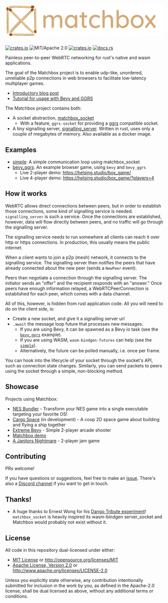# [![Matchbox](matchbox_logo.png)](https://github.com/johanhelsing/matchbox)

[![crates.io](https://img.shields.io/crates/v/matchbox_socket.svg)](https://crates.io/crates/matchbox_socket)
![MIT/Apache 2.0](https://img.shields.io/badge/license-MIT%2FApache-blue.svg)
[![crates.io](https://img.shields.io/crates/d/matchbox_socket.svg)](https://crates.io/crates/matchbox_socket)
[![docs.rs](https://img.shields.io/docsrs/matchbox_socket)](https://docs.rs/matchbox_socket)

Painless peer-to-peer WebRTC networking for rust's native and wasm applications.

The goal of the Matchbox project is to enable udp-like, unordered, unreliable
p2p connections in web browsers to facilitate low-latency multiplayer games.

- [Introductory blog post](https://johanhelsing.studio/posts/introducing-matchbox)
- [Tutorial for usage with Bevy and GGRS](https://johanhelsing.studio/posts/extreme-bevy)

The Matchbox project contains both:

- A socket abstraction, [matchbox_socket](https://github.com/johanhelsing/matchbox/tree/main/matchbox_socket)
  - With a feature, `ggrs-socket` for providing a [ggrs](https://github.com/gschup/ggrs) compatible socket.
- A tiny signalling server, [signalling_server](https://github.com/johanhelsing/matchbox/tree/main/signalling_server). Written in rust, uses only a couple of megabytes of memory. Also available as a docker image.

## Examples

- [simple](examples/simple/README.md): A simple communication loop using matchbox_socket
- [bevy_ggrs](examples/bevy_ggrs/README.md): An example browser game, using `bevy` and `bevy_ggrs`
  - Live 2-player demo: <https://helsing.studio/box_game/>
  - Live 4-player demo: <https://helsing.studio/box_game/?players=4>

## How it works

WebRTC allows direct connections between peers, but in order to establish those connections, some kind of signalling service is needed. `signalling_server` is such a service. Once the connections are established, however, data will flow directly between peers, and no traffic will go through the signalling server.

The signalling service needs to run somewhere all clients can reach it over http or https connections. In production, this usually means the public internet.

When a client wants to join a p2p (mesh) network, it connects to the signalling service. The signalling server then notifies the peers that have already connected about the new peer (sends a `NewPeer` event).

Peers then negotiate a connection through the signalling server. The initiator sends an "offer" and the recipient responds with an "answer." Once peers have enough information relayed, a WebRTCPeerConnection is established for each peer, which comes with a data channel.

All of this, however, is hidden from rust application code. All you will need to do on the client side, is:

- Create a new socket, and give it a signalling server url
- `.await` the message loop future that processes new messages.
  - If you are using Bevy, it can be spawned as a Bevy io task (see the [`bevy_ggrs`](examples/bevy_ggrs/) example).
  - If you are using WASM, `wasm-bindgen-futures` can help (see the [`simple`](examples/simple/)).
  - Alternatively, the future can be polled manually, i.e. once per frame.

You can hook into the lifecycle of your socket through the socket's API, such as connection state changes. Similarly, you can send packets to peers using the socket through a simple, non-blocking method.

## Showcase

Projects using Matchbox:

- [NES Bundler](https://github.com/tedsteen/nes-bundler) - Transform your NES game into a single executable targeting your favorite OS!
- [Cargo Space](https://helsing.studio/cargospace) (in development) - A coop 2D space game about building and flying a ship together
- [Extreme Bevy](https://helsing.studio/extreme) - Simple 2-player arcade shooter
- [Matchbox demo](https://helsing.studio/box_game/)
- [A Janitors Nightmare](https://gorktheork.itch.io/bevy-jam-1-submission) - 2-player jam game

## Contributing

PRs welcome!

If you have questions or suggestions, feel free to make an [issue](https://github.com/johanhelsing/matchbox/issues). There's also a [Discord channel](https://discord.gg/Rzw8f9cY) if you want to get in touch.

## Thanks!

- A huge thanks to Ernest Wong for his [Dango Tribute experiment](https://github.com/ErnWong/dango-tribute)! `matchbox_socket` is heavily inspired its wasm-bindgen server_socket and Matchbox would probably not exist without it.

## License

All code in this repository dual-licensed under either:

- [MIT License](LICENSE-MIT) or <http://opensource.org/licenses/MIT>
- [Apache License, Version 2.0](LICENSE-APACHE) or <http://www.apache.org/licenses/LICENSE-2.0>

Unless you explicitly state otherwise, any contribution intentionally submitted for inclusion in the work by you, as defined in the Apache-2.0 license, shall be dual licensed as above, without any additional terms or conditions.
